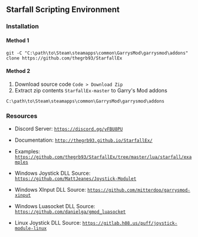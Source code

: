 Starfall Scripting Environment
----------
### Installation

#### Method 1

`git -C "C:\path\to\Steam\steamapps\common\GarrysMod\garrysmod\addons" clone https://github.com/thegrb93/StarfallEx`

#### Method 2
1. Download source code `Code > Download Zip`
2. Extract zip contents `StarfallEx-master` to Garry's Mod addons

```
C:\path\to\Steam\steamapps\common\GarrysMod\garrysmod\addons
```

### Resources

- Discord Server: [`https://discord.gg/yFBU8PU`](https://discord.gg/yFBU8PU)
- Documentation: [`http://thegrb93.github.io/StarfallEx/`](http://thegrb93.github.io/StarfallEx/)
- Examples: [`https://github.com/thegrb93/StarfallEx/tree/master/lua/starfall/examples`](https://github.com/thegrb93/StarfallEx/tree/master/lua/starfall/examples)


- Windows Joystick DLL Source: [`https://github.com/MattJeanes/Joystick-Modulet`](https://github.com/MattJeanes/Joystick-Module)
- Windows XInput DLL Source: [`https://github.com/mitterdoo/garrysmod-xinput`](https://github.com/mitterdoo/garrysmod-xinput)
- Windows Luasocket DLL Source: [`https://github.com/danielga/gmod_luasocket`](https://github.com/danielga/gmod_luasocket)
- Linux Joystick DLL Source: [`https://gitlab.h08.us/puff/joystick-module-linux`](https://gitlab.h08.us/puff/joystick-module-linux)
